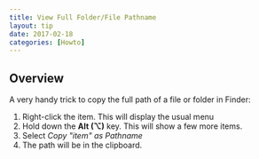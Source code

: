 ```yaml
---
title: View Full Folder/File Pathname
layout: tip
date: 2017-02-18
categories: [Howto]
---
```


## Overview

A very handy trick to copy the full path of a file or folder in Finder:
1. Right-click the item. This will display the usual menu
2. Hold down the **Alt (⌥)** key. This will show a few more items.
3. Select *Copy "item" as Pathname*
4. The path will be in the clipboard.
